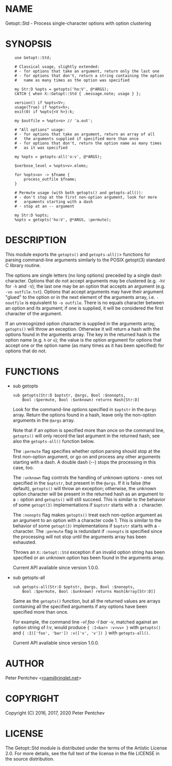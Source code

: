 NAME
====

Getopt::Std - Process single-character options with option clustering

SYNOPSIS
========

        use Getopt::Std;

        # Classical usage, slightly extended:
        # - for options that take an argument, return only the last one
        # - for options that don't, return a string containing the option
        #   name as many times as the option was specified

        my Str:D %opts = getopts('ho:V', @*ARGS);
        CATCH { when X::Getopt::Std { .message.note; usage } };

        version() if %opts<V>;
        usage(True) if %opts<h>;
        exit(0) if %opts{<V h>}:k;

        my $outfile = %opts<o> // 'a.out';

        # "All options" usage:
        # - for options that take an argument, return an array of all
        #   the arguments supplied if specified more than once
        # - for options that don't, return the option name as many times
        #   as it was specified

        my %opts = getopts-all('o:v', @*ARGS);

        $verbose_level = %opts<v>.elems;

        for %opts<o> -> $fname {
            process_outfile $fname;
        }

        # Permute usage (with both getopts() and getopts-all()):
        # - don't stop at the first non-option argument, look for more
        #   arguments starting with a dash
        # - stop at an -- argument

        my Str:D %opts;
        %opts = getopts('ho:V', @*ARGS, :permute);

DESCRIPTION
===========

This module exports the `getopts()` and `getopts-all()`> functions for parsing command-line arguments similarly to the POSIX getopt(3) standard C library routine.

The options are single letters (no long options) preceded by a single dash character. Options that do not accept arguments may be clustered (e.g. `-hV` for `-h` and `-V`); the last one may be an option that accepts an argument (e.g. `-vo outfile.txt`). Options that accept arguments may have their argument "glued" to the option or in the next element of the arguments array, i.e. `-ooutfile` is equivalent to `-o outfile`. There is no equals character between an option and its argument; if one is supplied, it will be considered the first character of the argument.

If an unrecognized option character is supplied in the arguments array, `getopts()` will throw an exception. Otherwise it will return a hash with the options found in the arguments array. The key in the returned hash is the option name (e.g. `h` or `o`); the value is the option argument for options that accept one or the option name (as many times as it has been specified) for options that do not.

FUNCTIONS
=========

  * sub getopts

        sub getopts(Str:D $optstr, @args, Bool :$nonopts,
            Bool :$permute, Bool :$unknown) returns Hash[Str:D]

    Look for the command-line options specified in `$optstr` in the `@args` array. Return the options found in a hash, leave only the non-option arguments in the `@args` array.

    Note that if an option is specified more than once on the command line, `getopts()` will only record the last argument in the returned hash; see also the `getopts-all()` function below.

    The `:permute` flag specifies whether option parsing should stop at the first non-option argument, or go on and process any other arguments starting with a dash. A double dash (<var>--</var>) stops the processing in this case, too.

    The `:unknown` flag controls the handling of unknown options - ones not specified in the `$optstr`, but present in the `@args`. If it is false (the default), `getopts()` will throw an exception; otherwise, the unknown option character will be present in the returned hash as an argument to a `:` option and `getopts()` will still succeed. This is similar to the behavior of some `getopt(3)` implementations if `$optstr` starts with a `:` character.

    The `:nonopts` flag makes `getopts()` treat each non-option argument as an argument to an option with a character code 1. This is similar to the behavior of some `getopt(3)` implementations if `$optstr` starts with a `-` character. The `:permute` flag is redundant if `:nonopts` is specified since the processing will not stop until the arguments array has been exhausted.

    Throws an `X::Getopt::Std` exception if an invalid option string has been specified or an unknown option has been found in the arguments array.

    Current API available since version 1.0.0.

  * sub getopts-all

        sub getopts-all(Str:D $optstr, @args, Bool :$nonopts,
            Bool :$permute, Bool :$unknown) returns Hash[Array[Str:D]]

    Same as the `getopts()` function, but all the returned values are arrays containing all the specified arguments if any options have been specified more than once.

    For example, the command line <var>-vI foo -I bar -v</var>, matched against an option string of <var>I:v</var>, would produce `{ :I<bar> :v<vv> }` with `getopts()` and `{ :I(['foo', 'bar']) :v(['v', 'v']) }` with `getopts-all()`.

    Current API available since version 1.0.0.

AUTHOR
======

Peter Pentchev <[roam@ringlet.net](mailto:roam@ringlet.net)>

COPYRIGHT
=========

Copyright (C) 2016, 2017, 2020 Peter Pentchev

LICENSE
=======

The Getopt::Std module is distributed under the terms of the Artistic License 2.0. For more details, see the full text of the license in the file LICENSE in the source distribution.

